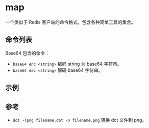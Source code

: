 # map

一个类似于 Redis 客户端的命令格式，包含各种简单工具的集合。

## 命令列表

Base64 包含的命令：

- `base64 enc <string>` 编码 string 为 base64 字符串。
- `base64 dec <string>` 解码 base64 字符串。

## 示例

## 参考

- `dot -Tpng filename.dot -o filename.png` 转换 dot 文件到 png。
